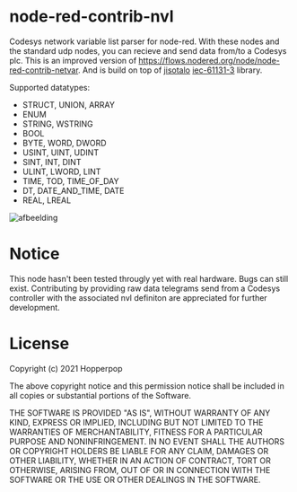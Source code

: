 # node-red-contrib-nvl

Codesys network variable list parser for node-red. With these nodes and the standard udp nodes, you can recieve and send data from/to a Codesys plc.
This is an improved version of https://flows.nodered.org/node/node-red-contrib-netvar. And is build on top of [jisotalo](https://github.com/jisotalo) [iec-61131-3](https://github.com/jisotalo/iec-61131-3) library.

Supported datatypes:
- STRUCT, UNION, ARRAY
- ENUM
- STRING, WSTRING
- BOOL
- BYTE, WORD, DWORD
- USINT, UINT, UDINT
- SINT, INT, DINT
- ULINT, LWORD, LINT
- TIME, TOD, TIME_OF_DAY
- DT, DATE_AND_TIME, DATE
- REAL, LREAL


![afbeelding](https://user-images.githubusercontent.com/11853634/136016642-57c9fdd0-a048-474c-ad2c-983352c89916.png)


# Notice
This node hasn't been tested througly yet with real hardware. Bugs can still exist. Contributing by providing raw data telegrams send from a Codesys controller with the associated nvl definiton are appreciated for further development.

# License
Copyright (c) 2021 Hopperpop


The above copyright notice and this permission notice shall be included in all
copies or substantial portions of the Software.

THE SOFTWARE IS PROVIDED "AS IS", WITHOUT WARRANTY OF ANY KIND, EXPRESS OR
IMPLIED, INCLUDING BUT NOT LIMITED TO THE WARRANTIES OF MERCHANTABILITY,
FITNESS FOR A PARTICULAR PURPOSE AND NONINFRINGEMENT. IN NO EVENT SHALL THE
AUTHORS OR COPYRIGHT HOLDERS BE LIABLE FOR ANY CLAIM, DAMAGES OR OTHER
LIABILITY, WHETHER IN AN ACTION OF CONTRACT, TORT OR OTHERWISE, ARISING FROM,
OUT OF OR IN CONNECTION WITH THE SOFTWARE OR THE USE OR OTHER DEALINGS IN THE
SOFTWARE.
